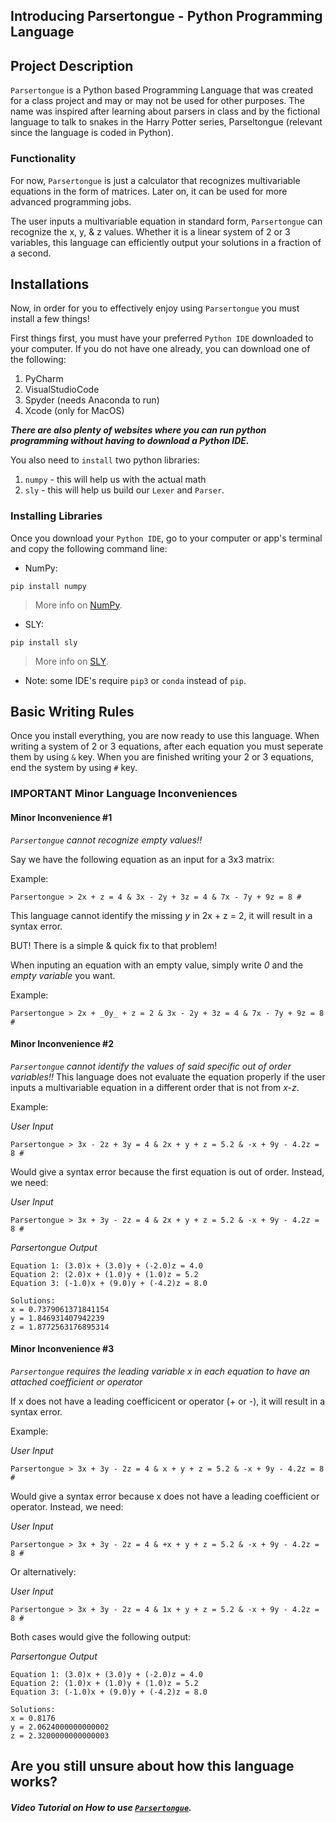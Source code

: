 ## Introducing Parsertongue - Python Programming Language

## Project Description
`Parsertongue` is a Python based Programming Language that was created for a class project and may or may not be used for other purposes. The name was inspired after learning about parsers in class and by the fictional language to talk to snakes in the Harry Potter series, Parseltongue (relevant since the language is coded in Python).
### Functionality
For now, `Parsertongue` is just a calculator that recognizes multivariable equations in the form of matrices. Later on, it can be used for more advanced programming jobs. 

The user inputs a multivariable equation in standard form, `Parsertongue` can recognize the x, y, & z values. Whether it is a linear system of 2 or 3 variables, this language can efficiently output your solutions in a fraction of a second.

## Installations
Now, in order for you to effectively enjoy using `Parsertongue` you must install a few things!

First things first, you must have your preferred `Python IDE` downloaded to your computer. 
If you do not have one already, you can download one of the following:
1. PyCharm
2. VisualStudioCode
3. Spyder (needs Anaconda to run)
4. Xcode (only for MacOS)

***There are also plenty of websites where you can run python programming without having to download a Python IDE.***

You also need to `install` two python libraries:
1. `numpy` - this will help us with the actual math
2. `sly` - this will help us build our `Lexer` and `Parser`.

### Installing Libraries
Once you download your `Python IDE`, go to your computer or app's terminal and copy the following command line:
- NumPy:
```
pip install numpy
```
> More info on [NumPy](https://numpy.org).
> 
- SLY:
```
pip install sly
```
> More info on [SLY](https://sly.readthedocs.io/en/latest/sly.html).

- Note: some IDE's require `pip3` or `conda` instead of `pip`.

## Basic Writing Rules
Once you install everything, you are now ready to use this language.
When writing a system of 2 or 3 equations, after each equation you must seperate them by using `&` key.
When you are finished writing your 2 or 3 equations, end the system by using `#` key.

### IMPORTANT Minor Language Inconveniences
#### Minor Inconvenience #1
_`Parsertongue`_ _cannot recognize empty values!!_
 
Say we have the following equation as an input for a 3x3 matrix: 

Example: 
```
Parsertongue > 2x + z = 4 & 3x - 2y + 3z = 4 & 7x - 7y + 9z = 8 #
```
This language cannot identify the missing _y_ in 2x + z = 2, it will result in a syntax error.

BUT! There is a simple & quick fix to that problem! 

When inputing an equation with an empty value, simply write _0_ and the _empty variable_ you want.

Example: 
```
Parsertongue > 2x + _0y_ + z = 2 & 3x - 2y + 3z = 4 & 7x - 7y + 9z = 8 #
```

#### Minor Inconvenience #2
_`Parsertongue`_ _cannot identify the values of said specific out of order variables!!_
This language does not evaluate the equation properly if the user inputs a multivariable equation in a different order that is not from _x-z_.
 
Example: 

_User Input_
```
Parsertongue > 3x - 2z + 3y = 4 & 2x + y + z = 5.2 & -x + 9y - 4.2z = 8 #
```
Would give a syntax error because the first equation is out of order. Instead, we need:

_User Input_
```
Parsertongue > 3x + 3y - 2z = 4 & 2x + y + z = 5.2 & -x + 9y - 4.2z = 8 #
```
_Parsertongue Output_
```
Equation 1: (3.0)x + (3.0)y + (-2.0)z = 4.0
Equation 2: (2.0)x + (1.0)y + (1.0)z = 5.2
Equation 3: (-1.0)x + (9.0)y + (-4.2)z = 8.0
 
Solutions:
x = 0.7379061371841154
y = 1.846931407942239
z = 1.8772563176895314
```

#### Minor Inconvenience #3
_`Parsertongue`_ _requires the leading variable x in each equation to have an attached coefficient or operator_
 
If x does not have a leading coefficicent or operator (+ or -), it will result in a syntax error.

Example: 

_User Input_
```
Parsertongue > 3x + 3y - 2z = 4 & x + y + z = 5.2 & -x + 9y - 4.2z = 8 #
```
Would give a syntax error because x does not have a leading coefficient or operator. Instead, we need:

_User Input_
```
Parsertongue > 3x + 3y - 2z = 4 & +x + y + z = 5.2 & -x + 9y - 4.2z = 8 #
```
Or alternatively:

_User Input_
```
Parsertongue > 3x + 3y - 2z = 4 & 1x + y + z = 5.2 & -x + 9y - 4.2z = 8 # 
```
Both cases would give the following output:

_Parsertongue Output_
```
Equation 1: (3.0)x + (3.0)y + (-2.0)z = 4.0
Equation 2: (1.0)x + (1.0)y + (1.0)z = 5.2
Equation 3: (-1.0)x + (9.0)y + (-4.2)z = 8.0

Solutions:
x = 0.8176
y = 2.0624000000000002
z = 2.3200000000000003
```


## Are you still unsure about how this language works?
##### Video Tutorial on How to use [`Parsertongue`](LINK).



